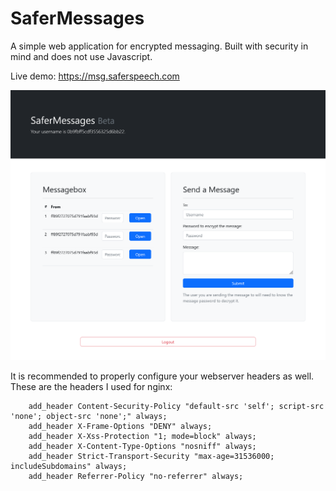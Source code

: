 # SaferMessages

A simple web application for encrypted messaging. Built with security in mind and does not use Javascript.

Live demo: https://msg.saferspeech.com


![Demo Image](<https://raw.githubusercontent.com/bhopkins0/SaferMessages/main/Demo.png>)


It is recommended to properly configure your webserver headers as well. These are the headers I used for nginx:


        add_header Content-Security-Policy "default-src 'self'; script-src 'none'; object-src 'none';" always;
        add_header X-Frame-Options "DENY" always;
        add_header X-Xss-Protection "1; mode=block" always;
        add_header X-Content-Type-Options "nosniff" always;
        add_header Strict-Transport-Security "max-age=31536000; includeSubdomains" always;
        add_header Referrer-Policy "no-referrer" always;
        
       
